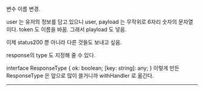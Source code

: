 변수 이름 변경.

user 는 유저의 정보를 담고 있으니 user, 
payload 는 무작위로 6자리 숫자의 문자열이다.
token 도 이름을 바꿈. 
그래서 playload 도 넣음. 

이제 status200 뿐 아니라 다른 것들도 보내고 싶음. 

response의 type 도 지정해 줄 수 있다. 



interface ResponseType {
    ok: boolean;
    [key: string]: any;
}
이렇게 만든 ResponseType 은 앞으로 많이 쓸거니까
withHandler 로 옮긴다. 




-------------------------
